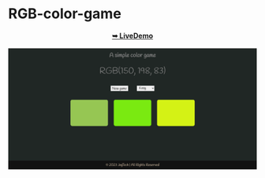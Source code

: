 # RGB-color-game

<div align="center">
    <a href="https://rgb-color-game-three.vercel.app/" target="_blank"><strong>➥ LiveDemo</strong></a>
</div>
<br/>

<img src="https://github.com/jaycode8/RGB-color-game/blob/main/colorgame.png" alt="colorgame.png" />

